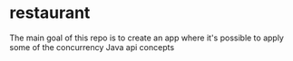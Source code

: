 # restaurant
The main goal of this repo is to create an app where it's possible to apply some of the concurrency Java api concepts

